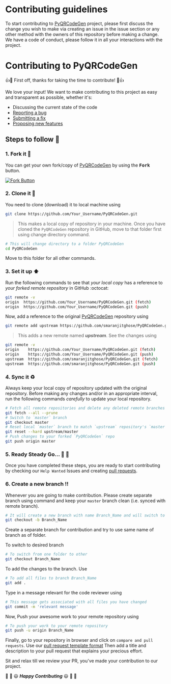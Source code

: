 # Contributing guidelines

To start contributing to [PyQRCodeGen](https://github.com/smaranjitghose/PyQRCodeGen) project, please first discuss the change you wish to make via creating an issue 
in the issue section or any other method with the owners of this repository before making a change.<br />
We have a code of conduct, please follow it in all your interactions with the project.<br />

# Contributing to PyQRCodeGen

:+1::tada: First off, thanks for taking the time to contribute! :tada::+1:

We love your input! We want to make contributing to this project as easy and transparent as possible, whether it's:

- Discussing the current state of the code
- [Reporting a bug]( https://github.com/smaranjitghose/PyQRCodeGen/blob/master/.github/ISSUE_TEMPLATE/bug_report_template.md)
- [Submitting a fix](https://github.com/smaranjitghose/PyQRCodeGen/blob/master/.github/ISSUE_TEMPLATE/pull_request_template.md )
- [Proposing new features]( https://github.com/smaranjitghose/PyQRCodeGen/blob/master/.github/ISSUE_TEMPLATE/feature_request_template.md)
## Steps to follow :scroll:

### 1. Fork it :fork_and_knife:

You can get your own fork/copy of [PyQRCodeGen]( https://github.com/smaranjitghose/PyQRCodeGen) by using the <kbd><b>Fork</b></kbd></a> button.

 [![Fork Button](https://help.github.com/assets/images/help/repository/fork_button.jpg)](https://github.com/smaranjitghose/PyQRCodeGen)

### 2. Clone it :busts_in_silhouette:

You need to clone (download) it to local machine using

```sh
git clone https://github.com/Your_Username/PyQRCodeGen.git
```

> This makes a local copy of repository in your machine.
Once you have cloned the ` PyQRCodeGen ` repository in GitHub, move to that folder first using change directory command.
```sh
# This will change directory to a folder PyQRCodeGen
cd PyQRCodeGen
```

Move to this folder for all other commands.

### 3. Set it up :arrow_up:

Run the following commands to see that *your local copy* has a reference to *your forked remote repository* in GitHub :octocat:

```sh
git remote -v
origin  https://github.com/Your_Username/PyQRCodeGen.git (fetch)
origin  https://github.com/Your_Username/PyQRCodeGen.git (push)
```

Now, add a reference to the original [PyQRCodeGen](https://github.com/smaranjitghose/PyQRCodeGen) repository using

```sh
git remote add upstream https://github.com/smaranjitghose/PyQRCodeGen.git
```

> This adds a new remote named ***upstream***.
See the changes using
```sh
git remote -v
origin    https://github.com/Your_Username/PyQRCodeGen.git (fetch)
origin    https://github.com/Your_Username/PyQRCodeGen.git (push)
upstream  https://github.com/smaranjitghose/PyQRCodeGen.git (fetch)
upstream  https://github.com/smaranjitghose/PyQRCodeGen.git (push)
```

### 4. Sync it :recycle:

Always keep your local copy of repository updated with the original repository.
Before making any changes and/or in an appropriate interval, run the following commands *carefully* to update your local repository.

```sh
# Fetch all remote repositories and delete any deleted remote branches
git fetch --all --prune
# Switch to `master` branch
git checkout master
# Reset local `master` branch to match `upstream` repository's `master` branch
git reset --hard upstream/master
# Push changes to your forked `PyQRCodeGen` repo
git push origin master
```

### 5. Ready Steady Go... :turtle: :rabbit2:

Once you have completed these steps, you are ready to start contributing by checking our `Help Wanted` Issues and creating [pull requests](https://github.com/smaranjitghose/PyQRCodeGen/pulls).

### 6. Create a new branch :bangbang:

Whenever you are going to make contribution. Please create separate branch using command and keep your `master` branch clean (i.e. synced with remote branch).

```sh
# It will create a new branch with name Branch_Name and will switch to that branch.
git checkout -b Branch_Name
```

Create a separate branch for contribution and try to use same name of branch as of folder.

To switch to desired branch

```sh
# To switch from one folder to other
git checkout Branch_Name
```

To add the changes to the branch. Use

```sh
# To add all files to branch Branch_Name
git add .
```

Type in a message relevant for the code reviewer using

```sh
# This message gets associated with all files you have changed
git commit -m 'relevant message'
```

Now, Push your awesome work to your remote repository using

```sh
# To push your work to your remote repository
git push -u origin Branch_Name
```

Finally, go to your repository in browser and click on `compare and pull requests`.
Use our [pull request template format]( https://github.com/smaranjitghose/PyQRCodeGen/blob/master/.github/ISSUE_TEMPLATE/pull_request_template.md)
Then add a title and description to your pull request that explains your precious effort. 

Sit and relax till we review your PR, you've made your contribution to our project.

:tada: :confetti_ball: :smiley: _**Happy Contributing**_ :smiley: :confetti_ball: :tada:

